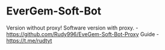# EverGem-Soft-Bot
Version without proxy!
Software version with proxy.  - https://github.com/Rudy996/EveGem-Soft-Bot-Proxy
Guide - https://t.me/rudtyt
